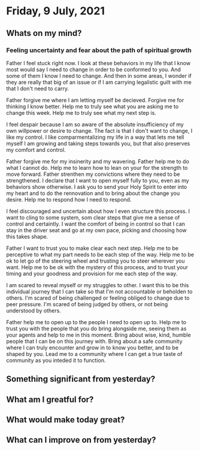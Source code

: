 #  Friday, 9 July, 2021

## Whats on my mind?

### Feeling uncertainty and fear about the path of spiritual growth

Father I feel stuck right now. I look at these behaviors in my life that I know most would say I need to change in order to be conformed to you. And some of them I know I need to change. And then in some areas, I wonder if they are really that big of an issue or if I am carrying legalistic guilt with me that I don't need to carry.

Father forgive me where I am letting myself be decieved. Forgive me for thinking I know better. Help me to truly see what you are asking me to change this week. Help me to truly see what my next step is.

I feel despair because I am so aware of the absolute insufficiency of my own willpower or desire to change. The fact is that I don't want to change, I like my control. I like comparmentalizing my life in a way that lets me tell myself I am growing and taking steps towards you, but that also preserves my comfort and control.

Father forgive me for my insinerity and my wavering. Father help me to do what I cannot do. Help me to learn how to lean on your for the strength to move forward. Father strenthen my convictions where they need to be strengthened. I declare that I want to open myself fully to you, even as my behaviors show otherwise. I ask you to send your Holy Spirit to enter into my heart and to do the rennovation and to bring about the change you desire. Help me to respond how I need to respond.

I feel discouraged and uncertain about how I even structure this process. I want to cling to some system, som clear steps that give me a sense of control and certaintly. I want the comfort of being in control so that I can stay in the driver seat and go at my own pace, picking and choosing how this takes shape.

Father I want to trust you to make clear each next step. Help me to be perceptive to what my part needs to be each step of the way. Help me to be ok to let go of the steering wheel and trusting you to steer wherever you want. Help me to be ok with the mystery of this process, and to trust your timing and your goodness and provision for me each step of the way.

I am scared to reveal myself or my struggles to other. I want this to be this individual journey that I can take so that I'm not accountable or beholden to others. I'm scared of being challenged or feeling obliged to change due to peer pressure. I'm scared of being judged by others, or not being understood by others.

Father help me to open up to the people I need to open up to. Help me to trust you with the people that you do bring alongside me, seeing them as your agents and help to me in this moment. Bring about wise, kind, humble people that I can be on this journey with. Bring about a safe community where I can truly encounter and grow in to know you better, and to be shaped by you. Lead me to a community where I can get a true taste of community as you inteded it to function.

## Something significant from yesterday?

## What am I greatful for?
  
## What would make today great?

## What can I improve on from yesterday?

